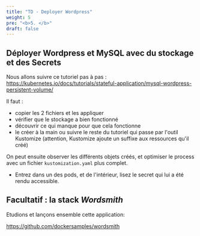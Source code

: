 ```yaml
---
title: "TD - Deployer Wordpress"
weight: 5
pre: "<b>5. </b>"
draft: false
---
```


## Déployer Wordpress et MySQL avec du stockage et des Secrets

Nous allons suivre ce tutoriel pas à pas : https://kubernetes.io/docs/tutorials/stateful-application/mysql-wordpress-persistent-volume/

Il faut :
- copier les 2 fichiers et les appliquer
- vérifier que le stockage a bien fonctionné
- découvrir ce qui manque pour que cela fonctionne
- le créer à la main ou suivre le reste du tutoriel qui passe par l'outil Kustomize (attention, Kustomize ajoute un suffixe aux ressources qu'il créé)

On peut ensuite observer les différents objets créés, et optimiser le process avec un fichier `kustomization.yaml` plus complet.

- Entrez dans un des pods, et de l'intérieur, lisez le secret qui lui a été rendu accessible.


## Facultatif : la stack *Wordsmith*

Etudions et lançons ensemble cette application:

https://github.com/dockersamples/wordsmith
